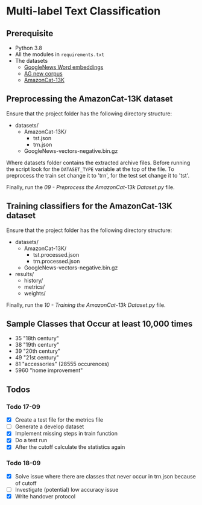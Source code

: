 # Multi-label Text Classification

## Prerequisite

- Python 3.8
- All the modules in `requirements.txt`
- The datasets
  - [GoogleNews Word embeddings](https://drive.google.com/file/d/0B7XkCwpI5KDYNlNUTTlSS21pQmM/edit?usp=sharing)
  - [AG new corpus](https://github.com/mhjabreel/CharCnn_Keras/tree/master/data/ag_news_csv)
  - [AmazonCat-13K](https://drive.google.com/file/d/17rVRDarPwlMpb3l5zof9h34FlwbpTu4l)

## Preprocessing the AmazonCat-13K dataset

Ensure that the project folder has the following directory structure:

- datasets/
  - AmazonCat-13K/
    - tst.json
    - trn.json
  - GoogleNews-vectors-negative.bin.gz

Where datasets folder contains the extracted archive files. Before running the script look for the `DATASET_TYPE` variable at the top of the file. To preprocess the train set change it to 'trn', for the test set change it to 'tst'.

Finally, run the *09 - Preprocess the AmazonCat-13k Dataset.py* file.

## Training classifiers for the AmazonCat-13K dataset

Ensure that the project folder has the following directory structure:

- datasets/
  - AmazonCat-13K/
    - tst.processed.json
    - trn.processed.json
  - GoogleNews-vectors-negative.bin.gz
- results/
  - history/
  - metrics/
  - weights/

Finally, run the *10 - Training the AmazonCat-13k Dataset.py* file.

## Sample Classes that Occur at least 10,000 times

- 35 "18th century"
- 38 "19th century"
- 39 "20th century"
- 49 "21st century"
- 81 "accessories" (28555 occurences)
- 5960 "home improvement"

## Todos

### Todo 17-09

- [x] Create a test file for the metrics file
- [ ] Generate a develop dataset
- [x] Implement missing steps in train function
- [x] Do a test run
- [x] After the cutoff calculate the statistics again

### Todo 18-09

- [x] Solve issue where there are classes that never occur in trn.json because of cutoff
- [ ] Investigate (potential) low accuracy issue
- [x] Write handover protocol
